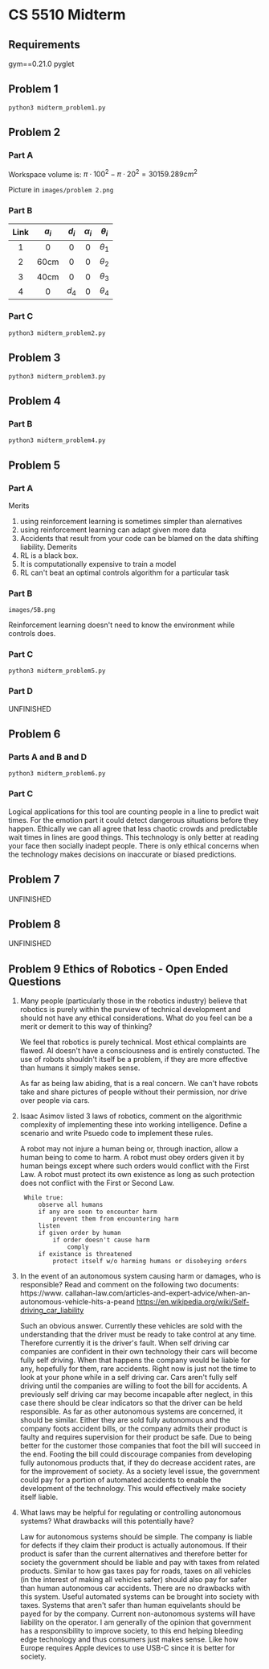 # CS 5510 Midterm

## Requirements
gym==0.21.0
pyglet

## Problem 1

    python3 midterm_problem1.py


## Problem 2
### Part A
Workspace volume is: $\pi \cdot 100^2 - \pi \cdot 20^2 = 30159.289 cm^2$

Picture in `images/problem 2.png`

### Part B
| Link | $a_i$ | $d_i$ | $\alpha_i$ | $\theta_i$ |
| :--: | :---: | :---: | :--------: | :--------: |
| 1    | 0     | 0     | 0          | $\theta_1$ |
| 2    | 60cm  | 0     | 0          | $\theta_2$ |
| 3    | 40cm  | 0     | 0          | $\theta_3$ |
| 4    | 0     | $d_4$ | 0          | $\theta_4$ |

### Part C

    python3 midterm_problem2.py

## Problem 3
    python3 midterm_problem3.py

## Problem 4
### Part B

    python3 midterm_problem4.py

## Problem 5
### Part A
Merits
1. using reinforcement learning is sometimes simpler than alernatives
2. using reinforcement learning can adapt given more data
3. Accidents that result from your code can be blamed on the data shifting liability.
Demerits
1. RL is a black box.
2. It is computationally expensive to train a model
3. RL can't beat an optimal controls algorithm for a particular task
### Part B

    images/5B.png

Reinforcement learning doesn't need to know the environment while controls does.

### Part C

    python3 midterm_problem5.py
### Part D
UNFINISHED

## Problem 6
### Parts A and B and D

    python3 midterm_problem6.py
### Part C
Logical applications for this tool are counting people in a line to predict wait times. For the emotion part it could detect dangerous situations before they happen. Ethically we can all agree that less chaotic crowds and predictable wait times in lines are good things. This technology is only better at reading your face then socially inadept people. There is only ethical concerns when the technology makes decisions on inaccurate or biased predictions.

## Problem 7
UNFINISHED
## Problem 8
UNFINISHED

## Problem 9 Ethics of Robotics - Open Ended Questions
1. Many people (particularly those in the robotics industry) believe that
robotics is purely within the purview of technical development and should not have
any ethical considerations. What do you feel can be a merit or demerit to this way
of thinking?

    We feel that robotics is purely technical. Most ethical complaints are flawed. AI doesn't have a consciousness and is entirely constucted. The use of robots shouldn't itself be a problem, if they are more effective than humans it simply makes sense.

    As far as being law abiding, that is a real concern. We can't have robots take and share pictures of people without their permission, nor drive over people via cars.

2. Isaac Asimov listed 3 laws of robotics, comment on the algorithmic complexity of implementing these into working intelligence. Define a scenario and write
Psuedo code to implement these rules.

    A robot may not injure a human being or, through inaction, allow a human being to come to harm. A robot must obey orders given it by human beings except where such orders would conflict with the First Law. A robot must protect its own existence as long as such protection does not conflict with the First or Second Law.

        While true:
            observe all humans
            if any are soon to encounter harm
                prevent them from encountering harm
            listen
            if given order by human
                if order doesn't cause harm
                    comply
            if existance is threatened
                protect itself w/o harming humans or disobeying orders

3. In the event of an autonomous system causing harm or damages, who is
responsible? Read and comment on the following two documents: https://www.
callahan-law.com/articles-and-expert-advice/when-an-autonomous-vehicle-hits-a-peand https://en.wikipedia.org/wiki/Self-driving_car_liability

    Such an obvious answer. Currently these vehicles are sold with the understanding that the driver must be ready to take control at any time. Therefore currently it is the driver's fault. When self driving car companies are confident in their own technology their cars will become fully self driving. When that happens the company would be liable for any, hopefully for them, rare accidents. Right now is just not the time to look at your phone while in a self driving car. Cars aren't fully self driving until the companies are willing to foot the bill for accidents. A previously self driving car may become incapable after neglect, in this case there should be clear indicators so that the driver can be held responsible. As far as other autonomous systems are concerned, it should be similar. Either they are sold fully autonomous and the company foots accident bills, or the company admits their product is faulty and requires supervision for their product be safe. Due to being better for the customer those companies that foot the bill will succeed in the end. Footing the bill could discourage companies from developing fully autonomous products that, if they do decrease accident rates, are for the improvement of society. As a society level issue, the government could pay for a portion of automated accidents to enable the development of the technology. This would effectively make society itself liable.

4. What laws may be helpful for regulating or controlling autonomous systems? What drawbacks will this potentially have?

    Law for autonomous systems should be simple. The company is liable for defects if they claim their product is actually autonomous. If their product is safer than the current alternatives and therefore better for society the government should be liable and pay with taxes from related products. Similar to how gas taxes pay for roads, taxes on all vehicles (in the interest of making all vehicles safer) should also pay for safer than human autonomous car accidents. There are no drawbacks with this system. Useful automated systems can be brought into society with taxes. Systems that aren't safer than human equivelants should be payed for by the company. Current non-autonomous systems will have liability on the operator. I am generally of the opinion that government has a responsibility to improve society, to this end helping bleeding edge technology and thus consumers just makes sense. Like how Europe requires Apple devices to use USB-C since it is better for society.